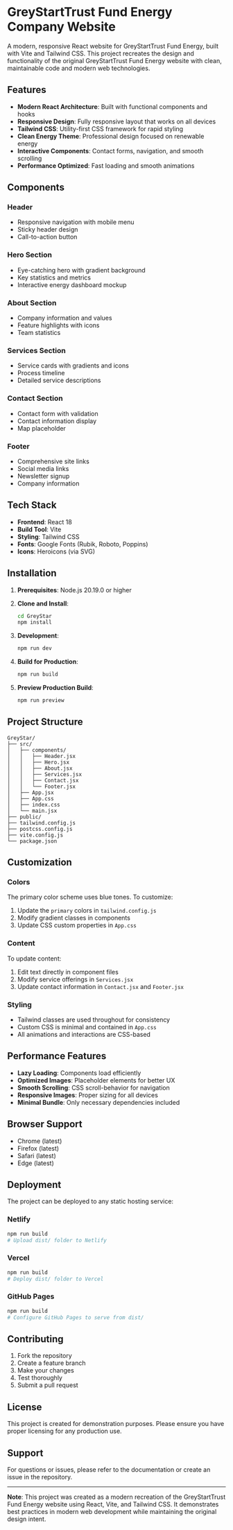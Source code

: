 # GreyStartTrust Fund Energy Company Website

A modern, responsive React website for GreyStartTrust Fund Energy, built with Vite and Tailwind CSS. This project recreates the design and functionality of the original GreyStartTrust Fund Energy website with clean, maintainable code and modern web technologies.

## Features

- **Modern React Architecture**: Built with functional components and hooks
- **Responsive Design**: Fully responsive layout that works on all devices
- **Tailwind CSS**: Utility-first CSS framework for rapid styling
- **Clean Energy Theme**: Professional design focused on renewable energy
- **Interactive Components**: Contact forms, navigation, and smooth scrolling
- **Performance Optimized**: Fast loading and smooth animations

## Components

### Header

- Responsive navigation with mobile menu
- Sticky header design
- Call-to-action button

### Hero Section

- Eye-catching hero with gradient background
- Key statistics and metrics
- Interactive energy dashboard mockup

### About Section

- Company information and values
- Feature highlights with icons
- Team statistics

### Services Section

- Service cards with gradients and icons
- Process timeline
- Detailed service descriptions

### Contact Section

- Contact form with validation
- Contact information display
- Map placeholder

### Footer

- Comprehensive site links
- Social media links
- Newsletter signup
- Company information

## Tech Stack

- **Frontend**: React 18
- **Build Tool**: Vite
- **Styling**: Tailwind CSS
- **Fonts**: Google Fonts (Rubik, Roboto, Poppins)
- **Icons**: Heroicons (via SVG)

## Installation

1. **Prerequisites**: Node.js 20.19.0 or higher

2. **Clone and Install**:

   ```bash
   cd GreyStar
   npm install
   ```

3. **Development**:

   ```bash
   npm run dev
   ```

4. **Build for Production**:

   ```bash
   npm run build
   ```

5. **Preview Production Build**:
   ```bash
   npm run preview
   ```

## Project Structure

```
GreyStar/
├── src/
│   ├── components/
│   │   ├── Header.jsx
│   │   ├── Hero.jsx
│   │   ├── About.jsx
│   │   ├── Services.jsx
│   │   ├── Contact.jsx
│   │   └── Footer.jsx
│   ├── App.jsx
│   ├── App.css
│   ├── index.css
│   └── main.jsx
├── public/
├── tailwind.config.js
├── postcss.config.js
├── vite.config.js
└── package.json
```

## Customization

### Colors

The primary color scheme uses blue tones. To customize:

1. Update the `primary` colors in `tailwind.config.js`
2. Modify gradient classes in components
3. Update CSS custom properties in `App.css`

### Content

To update content:

1. Edit text directly in component files
2. Modify service offerings in `Services.jsx`
3. Update contact information in `Contact.jsx` and `Footer.jsx`

### Styling

- Tailwind classes are used throughout for consistency
- Custom CSS is minimal and contained in `App.css`
- All animations and interactions are CSS-based

## Performance Features

- **Lazy Loading**: Components load efficiently
- **Optimized Images**: Placeholder elements for better UX
- **Smooth Scrolling**: CSS scroll-behavior for navigation
- **Responsive Images**: Proper sizing for all devices
- **Minimal Bundle**: Only necessary dependencies included

## Browser Support

- Chrome (latest)
- Firefox (latest)
- Safari (latest)
- Edge (latest)

## Deployment

The project can be deployed to any static hosting service:

### Netlify

```bash
npm run build
# Upload dist/ folder to Netlify
```

### Vercel

```bash
npm run build
# Deploy dist/ folder to Vercel
```

### GitHub Pages

```bash
npm run build
# Configure GitHub Pages to serve from dist/
```

## Contributing

1. Fork the repository
2. Create a feature branch
3. Make your changes
4. Test thoroughly
5. Submit a pull request

## License

This project is created for demonstration purposes. Please ensure you have proper licensing for any production use.

## Support

For questions or issues, please refer to the documentation or create an issue in the repository.

---

**Note**: This project was created as a modern recreation of the GreyStartTrust Fund Energy website using React, Vite, and Tailwind CSS. It demonstrates best practices in modern web development while maintaining the original design intent.
